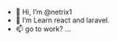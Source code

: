 - 👋 Hi, I’m @netrix1
- 👀 I’m Learn react and laravel.
- 📫 go to work? ...

<!---
netrix1/netrix1 is a ✨ special ✨ repository because its `README.md` (this file) appears on your GitHub profile.
You can click the Preview link to take a look at your changes.
--->
